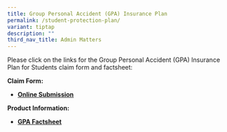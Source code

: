 ```yaml
---
title: Group Personal Accident (GPA) Insurance Plan
permalink: /student-protection-plan/
variant: tiptap
description: ""
third_nav_title: Admin Matters
---
```

<p>Please click on the links&nbsp;for the Group Personal Accident (GPA)&nbsp;Insurance
Plan for Students claim form and factsheet:</p>
<p><strong>Claim Form:</strong>
</p>
<ul data-tight="true" class="tight">
<li>
<p><strong><a href="https://studentgpa.incomegroupins.com.sg/#/disclaimer" rel="noopener noreferrer nofollow" target="_blank"><u>Online Submission</u></a></strong>
</p>
</li>
</ul>
<p><strong>Product Information:</strong>
</p>
<ul data-tight="true" class="tight">
<li>
<p><strong><a href="https://www.income.com.sg/group-insurance-for-schools-and-moe-personnel/group-personal-accident-for-students" rel="noopener noreferrer nofollow" target="_blank"><u>GPA Factsheet</u></a></strong>
</p>
</li>
</ul>
<p></p>